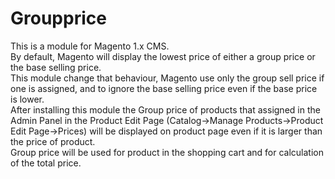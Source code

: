 # Groupprice
This is a module for Magento 1.x CMS.<br />
By default, Magento will display the lowest price of either a group price or the base selling price.<br /> 
This module change that behaviour, Magento use only the group sell price if one is assigned, and to ignore the base selling price even if the base price is lower.<br />
After installing this module the Group price of products that assigned in the Admin Panel in the Product Edit Page (Catalog->Manage Products->Product Edit Page->Prices) will be displayed on product page even if it is larger than the price of product.<br /> 
Group price will be used for product in the shopping cart  and for calculation of the total price.
